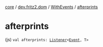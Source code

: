 [core](../../index.md) / [dev.fritz2.dom](../index.md) / [WithEvents](index.md) / [afterprints](./afterprints.md)

# afterprints

(js) `val afterprints: `[`Listener`](../-listener/index.md)`<`[`Event`](https://kotlinlang.org/api/latest/jvm/stdlib/org.w3c.dom.events/-event/index.html)`, T>`